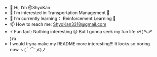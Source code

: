 - 👋 Hi, I’m @ShyoKan
- 👀 I’m interested in Transportation Management 🚗
- 🌱 I’m currently learning： Reinforcement Learning 🤖
- 📫 How to reach me: ShyoKan3318@gmail.com
- ⚡ Fun fact: Nothing interesting 😢 But I gonna seek my fun life ε٩( ºωº )۶з
- I would tryna make my README more interesting!!! It looks so boring now ヽ(｀⌒´メ)ノ

<!---
ShyoKan/ShyoKan is a ✨ special ✨ repository because its `README.md` (this file) appears on your GitHub profile.
You can click the Preview link to take a look at your changes.
--->
